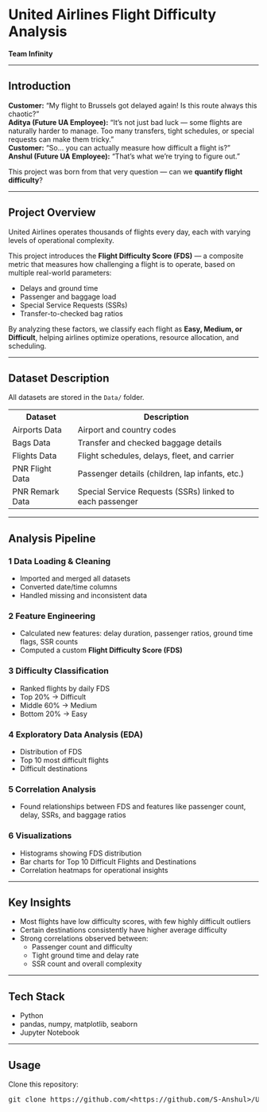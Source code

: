 <h1> United Airlines Flight Difficulty Analysis</h1>
<p><strong>Team Infinity</strong></p>

<hr>

<h2> Introduction</h2>
<p><strong>Customer:</strong> “My flight to Brussels got delayed again! Is this route always this chaotic?”<br>
<strong>Aditya (Future UA Employee):</strong> “It’s not just bad luck — some flights are naturally harder to manage. Too many transfers, tight schedules, or special requests can make them tricky.”<br>
<strong>Customer:</strong> “So… you can actually measure how difficult a flight is?”<br>
<strong>Anshul (Future UA Employee):</strong> “That’s what we’re trying to figure out.”</p>
<p>This project was born from that very question — can we <strong>quantify flight difficulty</strong>?</p>

<hr>

<h2> Project Overview</h2>
<p>United Airlines operates thousands of flights every day, each with varying levels of operational complexity.</p>
<p>This project introduces the <strong>Flight Difficulty Score (FDS)</strong> — a composite metric that measures how challenging a flight is to operate, based on multiple real-world parameters:</p>
<ul>
    <li> Delays and ground time</li>
    <li> Passenger and baggage load</li>
    <li> Special Service Requests (SSRs)</li>
    <li> Transfer-to-checked bag ratios</li>
</ul>
<p>By analyzing these factors, we classify each flight as <strong>Easy, Medium, or Difficult</strong>, helping airlines optimize operations, resource allocation, and scheduling.</p>

<hr>

<h2> Dataset Description</h2>
<p>All datasets are stored in the <code>Data/</code> folder.</p>
<table>
    <tr>
        <th>Dataset</th>
        <th>Description</th>
    </tr>
    <tr>
        <td>Airports Data</td>
        <td>Airport and country codes</td>
    </tr>
    <tr>
        <td>Bags Data</td>
        <td>Transfer and checked baggage details</td>
    </tr>
    <tr>
        <td>Flights Data</td>
        <td>Flight schedules, delays, fleet, and carrier</td>
    </tr>
    <tr>
        <td>PNR Flight Data</td>
        <td>Passenger details (children, lap infants, etc.)</td>
    </tr>
    <tr>
        <td>PNR Remark Data</td>
        <td>Special Service Requests (SSRs) linked to each passenger</td>
    </tr>
</table>

<hr>

<h2> Analysis Pipeline</h2>

<h3>1️ Data Loading & Cleaning</h3>
<ul>
    <li>Imported and merged all datasets</li>
    <li>Converted date/time columns</li>
    <li>Handled missing and inconsistent data</li>
</ul>

<h3>2️ Feature Engineering</h3>
<ul>
    <li>Calculated new features: delay duration, passenger ratios, ground time flags, SSR counts</li>
    <li>Computed a custom <strong>Flight Difficulty Score (FDS)</strong></li>
</ul>

<h3>3️ Difficulty Classification</h3>
<ul>
    <li>Ranked flights by daily FDS</li>
    <li>Top 20% → Difficult</li>
    <li>Middle 60% → Medium</li>
    <li>Bottom 20% → Easy</li>
</ul>

<h3>4️ Exploratory Data Analysis (EDA)</h3>
<ul>
    <li>Distribution of FDS</li>
    <li>Top 10 most difficult flights</li>
    <li>Difficult destinations</li>
</ul>

<h3>5️ Correlation Analysis</h3>
<ul>
    <li>Found relationships between FDS and features like passenger count, delay, SSRs, and baggage ratios</li>
</ul>

<h3>6️ Visualizations</h3>
<ul>
    <li>Histograms showing FDS distribution</li>
    <li>Bar charts for Top 10 Difficult Flights and Destinations</li>
    <li>Correlation heatmaps for operational insights</li>
</ul>

<hr>

<h2> Key Insights</h2>
<ul>
    <li>Most flights have low difficulty scores, with few highly difficult outliers</li>
    <li>Certain destinations consistently have higher average difficulty</li>
    <li>Strong correlations observed between:
        <ul>
            <li>Passenger count and difficulty</li>
            <li>Tight ground time and delay rate</li>
            <li>SSR count and overall complexity</li>
        </ul>
    </li>
</ul>

<hr>

<h2> Tech Stack</h2>
<ul>
    <li>Python</li>
    <li>pandas, numpy, matplotlib, seaborn</li>
    <li>Jupyter Notebook</li>
</ul>

<hr>

<h2> Usage</h2>
<p>Clone this repository:</p>
<pre>
git clone https://github.com/&lt;https://github.com/S-Anshul&gt;/United_airline_TEAM_INFINITY.git
</pre>
